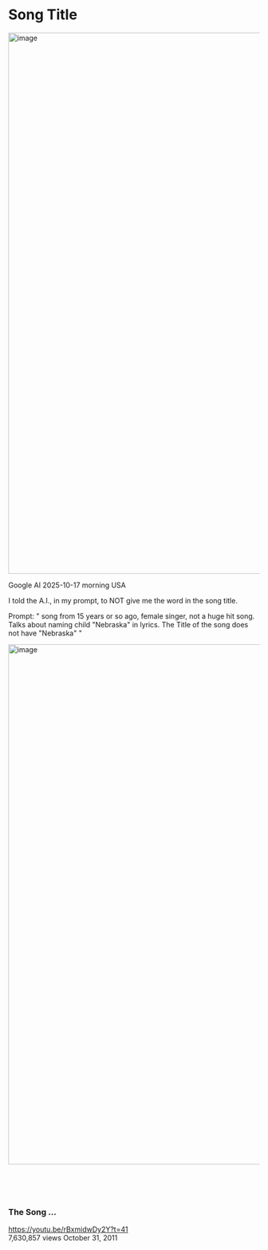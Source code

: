 # Song Title 

<img width="2062" height="1082" alt="image" src="https://github.com/user-attachments/assets/0369f4c4-319e-4255-a5a8-5cec4ff1225d" />

Google AI 2025-10-17 morning USA

I told the A.I., in my prompt, to NOT give me the word in the song title.

Prompt: " song from 15 years or so ago, female singer, not a huge hit song. Talks about naming child "Nebraska" in lyrics. The Title of the song does not have "Nebraska" "

<img width="2040" height="1040" alt="image" src="https://github.com/user-attachments/assets/d0f46c6b-46f8-497e-8fff-30f6bc48f30f" />

&nbsp;

&nbsp;

### The Song ...

https://youtu.be/rBxmidwDy2Y?t=41    
7,630,857 views October 31, 2011


